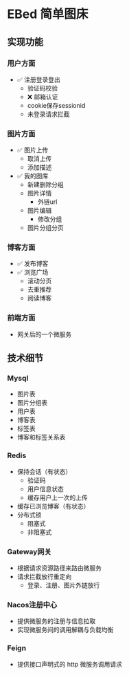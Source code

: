 # EBed 简单图床
## 实现功能
### 用户方面
- ✅ 注册登录登出
  - 验证码校验
  - ❌ 邮箱认证
  - cookie保存sessionid
  - 未登录请求拦截
### 图片方面
- ✅ 图片上传
  - 取消上传
  - 添加描述
- ✅ 我的图库
  - 新建删除分组
  - 图片详情
    - 外链url
  - 图片编辑
    - 修改分组
  - 图片分组分页
### 博客方面
- ✅ 发布博客
- ✅ 浏览广场
  - 滚动分页
  - 去重推荐
  - 阅读博客
### 前端方面
- 网关后的一个微服务
## 技术细节
### Mysql
- 图片表
- 图片分组表
- 用户表
- 博客表
- 标签表
- 博客和标签关系表
### Redis
- 保持会话（有状态）
  - 验证码
  - 用户信息状态
  - 缓存用户上一次的上传
- 缓存已浏览博客（有状态）
- 分布式锁
  - 阻塞式
  - 非阻塞式
### Gateway网关
- 根据请求资源路径来路由微服务
- 请求拦截放行重定向
  - 登录、注册、图片外链放行
### Nacos注册中心
- 提供微服务的注册与信息拉取
- 实现微服务间的调用解耦与负载均衡
### Feign
- 提供接口声明式的 http 微服务调用请求

  